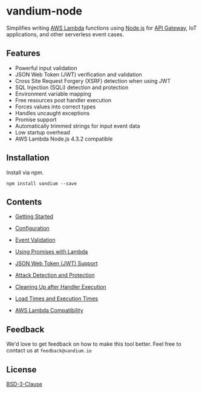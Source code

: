 # vandium-node

Simplifies writing [AWS Lambda](https://aws.amazon.com/lambda/details) functions using [Node.js](https://nodejs.org) for [API Gateway](https://aws.amazon.com/api-gateway), IoT applications, and other serverless event cases.

## Features
* Powerful input validation
* JSON Web Token (JWT) verification and validation
* Cross Site Request Forgery (XSRF) detection when using JWT
* SQL Injection (SQLi) detection and protection
* Environment variable mapping
* Free resources post handler execution
* Forces values into correct types
* Handles uncaught exceptions
* Promise support
* Automatically trimmed strings for input event data
* Low startup overhead
* AWS Lambda Node.js 4.3.2 compatible

## Installation
Install via npm.

	npm install vandium --save


## Contents

* [Getting Started](getting_started.md)

* [Configuration](configuration.md)

* [Event Validation](validation.md)

* [Using Promises with Lambda](promises.md)

* [JSON Web Token (JWT) Support](jwt.md)

* [Attack Detection and Protection](protection.md)

* [Cleaning Up after Handler Execution](cleanup.md)

* [Load Times and Execution Times](performance.md)

* [AWS Lambda Compatibility](compatability.md)


## Feedback

We'd love to get feedback on how to make this tool better. Feel free to contact us at `feedback@vandium.io`


## License

[BSD-3-Clause](https://en.wikipedia.org/wiki/BSD_licenses)

